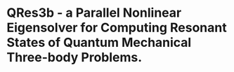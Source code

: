 # QRes3b - a Parallel Nonlinear Eigensolver for Computing Resonant States of Quantum Mechanical Three-body Problems.
